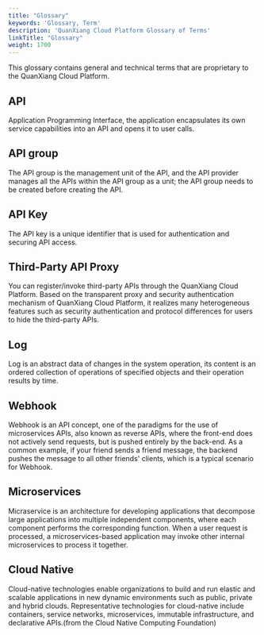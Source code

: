 ```yaml
---
title: "Glossary"
keywords: 'Glossary, Term'
description: 'QuanXiang Cloud Platform Glossary of Terms'
linkTitle: "Glossary"
weight: 1700
---
```


This glossary contains general and technical terms that are proprietary to the QuanXiang Cloud Platform.

## API

Application Programming Interface, the application encapsulates its own service capabilities into an API and opens it to user calls.


## API group

The API group is the management unit of the API, and the API provider manages all the APIs within the API group as a unit; the API group needs to be created before creating the API.



## API Key

The API key is a unique identifier that is used for authentication and securing API access.



## Third-Party API Proxy

You can register/invoke third-party APIs through the QuanXiang Cloud Platform. Based on the transparent proxy and security authentication mechanism of QuanXiang Cloud Platform, it realizes many heterogeneous features such as security authentication and protocol differences for users to hide the third-party APIs.




## Log

Log is an abstract data of changes in the system operation, its content is an ordered collection of operations of specified objects and their operation results by time.



## Webhook

Webhook is an API concept, one of the paradigms for the use of microservices APIs, also known as reverse APIs, where the front-end does not actively send requests, but is pushed entirely by the back-end. As a common example, if your friend sends a friend message, the backend pushes the message to all other friends' clients, which is a typical scenario for Webhook.



## Microservices

Micraservice is an architecture for developing applications that decompose large applications into multiple independent components, where each component performs the corresponding function. When a user request is processed, a microservices-based application may invoke other internal microservices to process it together.





## Cloud Native

Cloud-native technologies enable organizations to build and run elastic and scalable applications in new dynamic environments such as public, private and hybrid clouds. Representative technologies for cloud-native include containers, service networks, microservices, immutable infrastructure, and declarative APIs.(from the Cloud Native Computing Foundation)

